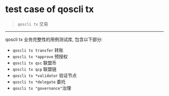 # test case of qoscli tx

> `qoscli tx` 交易

---

qoscli tx 业务完整性的用例测试库, 包含以下部分:
* `qoscli tx transfer` 转账
* `qoscli tx *approve` 预授权
* `qoscli tx qsc` 联盟币
* `qoscli tx qcp` 联盟链
* `qoscli tx *validator` 验证节点
* `qoscli tx *delegate` 委托
* `qoscli tx "governance"`治理